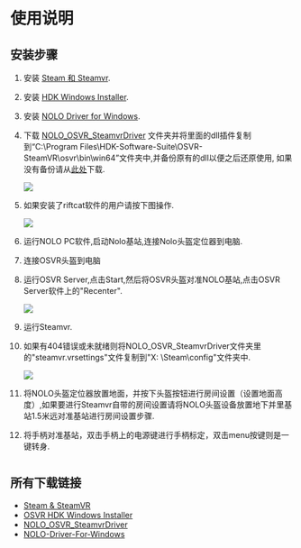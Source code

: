 # 使用说明  
## 安装步骤

1. 安装 [Steam 和 Steamvr](http://store.steampowered.com/).

2. 安装 [HDK Windows Installer](http://www.osvr.org/getting-started.html).  

3. 安装 [NOLO Driver for Windows](https://github.com/NOLOVR/NOLO-Driver-For-Windows).

4. 下载 [NOLO_OSVR_SteamvrDriver](https://github.com/NOLOVR/NOLO-Others/tree/master/NOLO_OSVR_SteamvrDriver) 文件夹并将里面的dll插件复制到“C:\Program Files\HDK-Software-Suite\OSVR-SteamVR\osvr\bin\win64”文件夹中,并备份原有的dll以便之后还原使用, 如果没有备份请从[此处](https://github.com/NOLOVR/NOLO-Others/raw/master/Windows-SDK-Others/OSVR-SteamVR/OSVR-SteamVR.zip)下载.  
    <div><img src="https://github.com/NOLOVR/NOLO-Others/blob/master/Windows-SDK-Others/picture/15.jpg"/></div>

5. 如果安装了riftcat软件的用户请按下图操作.
    <div><img src="https://github.com/NOLOVR/NOLO-Others/blob/master/Windows-SDK-Others/picture/14.jpg"/></div>

6. 运行NOLO PC软件,启动Nolo基站,连接Nolo头盔定位器到电脑.   

7. 连接OSVR头盔到电脑  

8. 运行OSVR Server,点击Start,然后将OSVR头盔对准NOLO基站,点击OSVR Server软件上的"Recenter".
    <div><img src="https://github.com/NOLOVR/NOLO-Others/blob/master/Windows-SDK-Others/picture/16.jpg"/></div>  

9. 运行Steamvr.  

10. 如果有404错误或未就绪则将NOLO_OSVR_SteamvrDriver文件夹里的"steamvr.vrsettings"文件复制到"X: \Steam\config"文件夹中.
    <div><img src="https://github.com/NOLOVR/NOLO-Others/blob/master/Windows-SDK-Others/picture/17.jpg"/></div>  

11. 将NOLO头盔定位器放置地面，并按下头盔按钮进行房间设置（设置地面高度）,如果要进行Steamvr自带的房间设置请将NOLO头盔设备放置地下并里基站1.5米远对准基站进行房间设置步骤. 

12. 将手柄对准基站，双击手柄上的电源键进行手柄标定，双击menu按键则是一键转身.  
#
## 所有下载链接
- [Steam & SteamVR](http://store.steampowered.com/)
- [OSVR HDK Windows Installer](http://www.osvr.org/getting-started.html)
- [NOLO_OSVR_SteamvrDriver](https://github.com/NOLOVR/NOLO-Others/tree/master/NOLO_OSVR_SteamvrDriver)
- [NOLO-Driver-For-Windows](https://github.com/NOLOVR/NOLO-Driver-For-Windows)
#